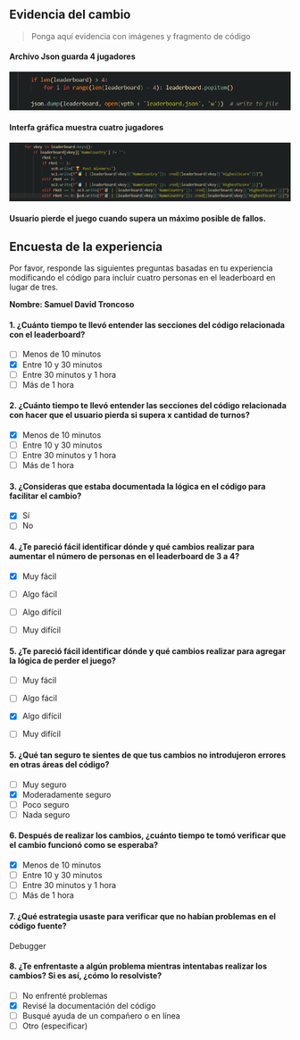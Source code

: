 
## Evidencia del cambio
> Ponga aquí evidencia con imágenes y fragmento de código

#### Archivo Json guarda 4 jugadores
![img_7.png](img/img_7.png)

#### Interfa gráfica muestra cuatro jugadores
![img_8.png](img/img_8.png)

#### Usuario pierde el juego cuando supera un máximo posible de fallos.

## Encuesta de la experiencia
Por favor, responde las siguientes preguntas basadas en tu experiencia modificando el código para incluir cuatro personas en el leaderboard en lugar de tres.

**Nombre: Samuel David Troncoso**

#### 1. ¿Cuánto tiempo te llevó entender las secciones del código relacionada con el leaderboard?
- [ ] Menos de 10 minutos
- [x] Entre 10 y 30 minutos
- [ ] Entre 30 minutos y 1 hora
- [ ] Más de 1 hora

#### 2. ¿Cuánto tiempo te llevó entender las secciones del código relacionada con hacer que el usuario pierda si supera x cantidad de turnos?
- [x] Menos de 10 minutos
- [ ] Entre 10 y 30 minutos
- [ ] Entre 30 minutos y 1 hora
- [ ] Más de 1 hora

#### 3. ¿Consideras que estaba documentada la lógica en el código para facilitar el cambio?
- [x] Sí
- [ ] No

#### 4. ¿Te pareció fácil identificar dónde y qué cambios realizar para aumentar el número de personas en el leaderboard de 3 a 4?
- [x] Muy fácil
- [ ] Algo fácil
- [ ] Algo difícil
- [ ] Muy difícil


#### 5. ¿Te pareció fácil identificar dónde y qué cambios realizar para agregar la lógica de perder el juego?
- [ ] Muy fácil
- [ ] Algo fácil
- [x] Algo difícil
- [ ] Muy difícil


#### 5. ¿Qué tan seguro te sientes de que tus cambios no introdujeron errores en otras áreas del código?
- [ ] Muy seguro
- [x] Moderadamente seguro
- [ ] Poco seguro
- [ ] Nada seguro

#### 6. Después de realizar los cambios, ¿cuánto tiempo te tomó verificar que el cambio funcionó como se esperaba?
- [x] Menos de 10 minutos
- [ ] Entre 10 y 30 minutos
- [ ] Entre 30 minutos y 1 hora
- [ ] Más de 1 hora

#### 7. ¿Qué estrategia usaste para verificar que no habían problemas en el código fuente?
Debugger 
#### 8. ¿Te enfrentaste a algún problema mientras intentabas realizar los cambios? Si es así, ¿cómo lo resolviste?
- [ ] No enfrenté problemas
- [x] Revisé la documentación del código
- [ ] Busqué ayuda de un compañero o en línea
- [ ] Otro (especificar)
